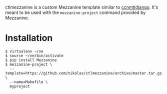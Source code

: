 ctlmezzanine is a custom Mezzanine template similar to
[ccnmtldjango](https://github.com/ccnmtl/ccnmtldjango).
It's meant to be used with the `mezzanine-project` command provided
by Mezzanine.

# Installation

    $ virtualenv ~/ve
    $ source ~/ve/bin/activate
    $ pip install Mezzanine
    $ mezzanine-project \
      --template=https://github.com/nikolas/ctlmezzanine/archive/master.tar.gz \
      --name=Makefile \
      myproject
